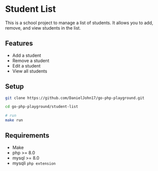 # Student List

This is a school project to manage a list of students. It allows you to add, remove, and view students in the list.

## Features

- Add a student
- Remove a student
- Edit a student
- View all students

## Setup

```bash
git clone https://github.com/DanielJohn17/go-php-playground.git

cd go-php-playground/student-list

# run
make run
```

## Requirements

- Make
- php >= 8.0
- mysql >= 8.0
- mysqli `php extension`
